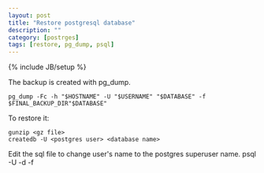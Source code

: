 ```yaml
---
layout: post
title: "Restore postgresql database"
description: ""
category: [postrges]
tags: [restore, pg_dump, psql]
---
```

{% include JB/setup %}

The backup is created with pg_dump.

    pg_dump -Fc -h "$HOSTNAME" -U "$USERNAME" "$DATABASE" -f $FINAL_BACKUP_DIR"$DATABASE"

To restore it:

    gunzip <gz file>
    createdb -U <postgres user> <database name>    
Edit the sql file to change user's name to the postgres superuser name.
    psql -U <postgres user> -d <database> -f <sql file created with pg_dump>


